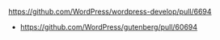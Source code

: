 https://github.com/WordPress/wordpress-develop/pull/6694

* https://github.com/WordPress/gutenberg/pull/60694
